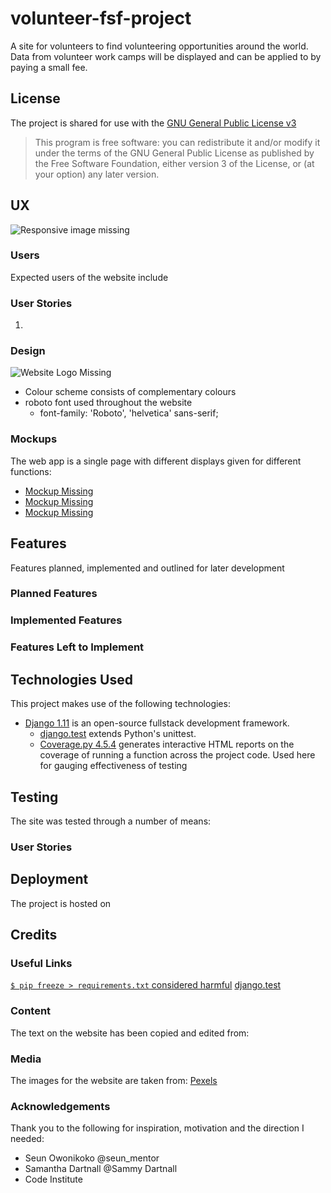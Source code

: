 # volunteer-fsf-project

A site for volunteers to find volunteering opportunities around the world.
Data from volunteer work camps will be displayed and can be applied to by paying a small fee.

## License

The project is shared for use with the [GNU General Public License v3](https://github.com/Pattern-Projects/oireachtas-ifd-project/blob/master/LICENSE)

>   This program is free software: you can redistribute it and/or modify
    it under the terms of the GNU General Public License as published by
    the Free Software Foundation, either version 3 of the License, or
    (at your option) any later version.

    
## UX

<!--Responsive Views of Home Page-->
![Responsive image missing](documentation/Responsive.png)

### Users 

Expected users of the website include

### User Stories

1.

### Design

<!--- Gold circles representing the seats of the Oireachtas-->
![Website Logo Missing](documentation/logo.png)
- Colour scheme consists of complementary colours 
- roboto font used throughout the website
    - font-family: 'Roboto', 'helvetica' sans-serif;

### Mockups

The web app is a single page with different displays given for different functions:
- [Mockup Missing]()  
- [Mockup Missing]()  
- [Mockup Missing]()  


## Features

Features planned, implemented and outlined for later development 

### Planned Features

### Implemented Features

### Features Left to Implement


## Technologies Used

This project makes use of the following technologies:
- [Django 1.11](https://docs.djangoproject.com/en/1.11/) is an open-source fullstack development framework.
    - [django.test](https://docs.djangoproject.com/en/1.11/topics/testing/) extends Python's unittest.
    - [Coverage.py 4.5.4](https://coverage.readthedocs.io/en/v4.5.x/) generates interactive HTML reports on the coverage of running a function across the project code. Used here for gauging effectiveness of testing
## Testing

The site was tested through a number of means:

### User Stories


## Deployment

The project is hosted on

## Credits

### Useful Links
[`$ pip freeze > requirements.txt` considered harmful](https://medium.com/@tomagee/pip-freeze-requirements-txt-considered-harmful-f0bce66cf895)
[django.test](https://docs.djangoproject.com/en/1.11/topics/testing/)

### Content
The text on the website has been copied and edited from:

### Media
The images for the website are taken from:
[Pexels](https://www.pexels.com/)

### Acknowledgements
Thank you to the following for inspiration, motivation and the direction I needed:
- Seun Owonikoko    @seun_mentor
- Samantha Dartnall @Sammy Dartnall
- Code Institute